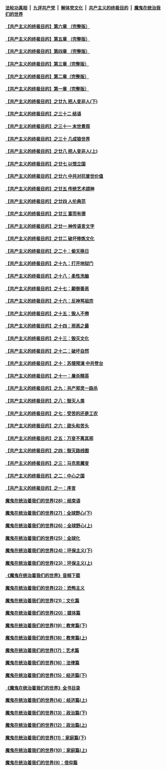 ####  [法轮功真相](../../../../basic/blob/master/README.md?t=11031052) &nbsp;|&nbsp; [九评共产党](../../../../9ping.md/blob/master/README.md?t=11031052) &nbsp;|&nbsp; [解体党文化](../../../../jtdwh.md/blob/master/README.md?t=11031052)  &nbsp;|&nbsp; [共产主义的终极目的](../../../../gczydzjmd.md/blob/master/README.md?t=11031052) &nbsp;|&nbsp; [魔鬼在统治我们的世界](../../../../mgztzwmdsj.md/blob/master/README.md?t=11031052) 

#### [【共产主义的终极目的】第六章 （完整版）](../pages/nsc422/n11428913.md?t=11031052) 

#### [【共产主义的终极目的】第五章 （完整版）](../pages/nsc422/n11428912.md?t=11031052) 

#### [【共产主义的终极目的】第四章 （完整版）](../pages/nsc422/n11428907.md?t=11031052) 

#### [【共产主义的终极目的】第三章（完整版）](../pages/nsc422/n11428848.md?t=11031052) 

#### [【共产主义的终极目的】第二章（完整版）](../pages/nsc422/n11428831.md?t=11031052) 

#### [【共产主义的终极目的】第一章（完整版）](../pages/nsc422/n11417651.md?t=11031052) 

#### [【共产主义的终极目的】之廿九 把人变非人(下)](../pages/nsc422/n11344140.md?t=11031052) 

#### [【共产主义的终极目的】之三十二 结语](../pages/nsc422/n11360535.md?t=11031052) 

#### [【共产主义的终极目的】之三十一 末世景观](../pages/nsc422/n11351129.md?t=11031052) 

#### [【共产主义的终极目的】之三十 几成狼世界](../pages/nsc422/n11348280.md?t=11031052) 

#### [【共产主义的终极目的】之廿八 把人变非人(上)](../pages/nsc422/n11340492.md?t=11031052) 

#### [【共产主义的终极目的】之廿七 以恨立国](../pages/nsc422/n11336944.md?t=11031052) 

#### [【共产主义的终极目的】之廿六 中共对抗普世价值](../pages/nsc422/n11324785.md?t=11031052) 

#### [【共产主义的终极目的】之廿五 传统艺术颂神](../pages/nsc422/n11296396.md?t=11031052) 

#### [【共产主义的终极目的】之廿四 人伦典范](../pages/nsc422/n11296397.md?t=11031052) 

#### [【共产主义的终极目的】之廿三 富而有德](../pages/nsc422/n11283598.md?t=11031052) 

#### [【共产主义的终极目的】之廿一 神传语言文字](../pages/nsc422/n11263265.md?t=11031052) 

#### [【共产主义的终极目的】之廿二 破坏修炼文化](../pages/nsc422/n11245728.md?t=11031052) 

#### [【共产主义的终极目的】之二十：偷天换日](../pages/nsc422/n11238846.md?t=11031052) 

#### [【共产主义的终极目的】之十九：打开地狱门](../pages/nsc422/n11206376.md?t=11031052) 

#### [【共产主义的终极目的】之十八：柔性洗脑](../pages/nsc422/n11199994.md?t=11031052) 

#### [【共产主义的终极目的】之十七：颠倒善恶](../pages/nsc422/n11179782.md?t=11031052) 

#### [【共产主义的终极目的】之十六：反神骂祖宗](../pages/nsc422/n11166798.md?t=11031052) 

#### [【共产主义的终极目的】之十五：毁人不倦](../pages/nsc422/n11166792.md?t=11031052) 

#### [【共产主义的终极目的】之十四：邪恶之最](../pages/nsc422/n11150249.md?t=11031052) 

#### [【共产主义的终极目的】之十三：毁灭文化](../pages/nsc422/n11135227.md?t=11031052) 

#### [【共产主义的终极目的】之十二：破坏自然](../pages/nsc422/n11135214.md?t=11031052) 

#### [【共产主义的终极目的】之十：苏俄预演 中共登台](../pages/nsc422/n11118424.md?t=11031052) 

#### [【共产主义的终极目的】之十一：屠杀精英](../pages/nsc422/n11118442.md?t=11031052) 

#### [【共产主义的终极目的】之九：共产邪灵一路杀](../pages/nsc422/n11114139.md?t=11031052) 

#### [【共产主义的终极目的】之八：毁灭人类](../pages/nsc422/n11108503.md?t=11031052) 

#### [【共产主义的终极目的】之七：受苦的还是工农](../pages/nsc422/n11101809.md?t=11031052) 

#### [【共产主义的终极目的】之六：甜头和苦头](../pages/nsc422/n11096971.md?t=11031052) 

#### [【共产主义的终极目的】之五：万变不离其邪](../pages/nsc422/n11091285.md?t=11031052) 

#### [【共产主义的终极目的】之四：毁灭路线图](../pages/nsc422/n11086284.md?t=11031052) 

#### [【共产主义的终极目的】之三：马克思魔变](../pages/nsc422/n11061941.md?t=11031052) 

#### [【共产主义的终极目的】之二：中心之国](../pages/nsc422/n11047728.md?t=11031052) 

#### [【共产主义的终极目的】之一：序言](../pages/nsc422/n11086077.md?t=11031052) 

#### [魔鬼在统治着我们的世界(28)：结束语](../pages/nsc422/n10936246.md?t=11031052) 

#### [魔鬼在统治着我们的世界(27)：全球野心(下)](../pages/nsc422/n10928319.md?t=11031052) 

#### [魔鬼在统治着我们的世界(26)：全球野心(上)](../pages/nsc422/n10900318.md?t=11031052) 

#### [魔鬼在统治着我们的世界(25)：全球化](../pages/nsc422/n10788205.md?t=11031052) 

#### [魔鬼在统治着我们的世界(24)：环保主义(下)](../pages/nsc422/n10695307.md?t=11031052) 

#### [魔鬼在统治着我们的世界(23)：环保主义(上)](../pages/nsc422/n10688613.md?t=11031052) 

#### [《魔鬼在统治着我们的世界》音频下载](../pages/nsc422/n10635553.md?t=11031052) 

#### [魔鬼在统治着我们的世界(22)：恐怖主义](../pages/nsc422/n10614727.md?t=11031052) 

#### [魔鬼在统治着我们的世界(21)：文化篇](../pages/nsc422/n10597706.md?t=11031052) 

#### [魔鬼在统治着我们的世界(20)：媒体篇](../pages/nsc422/n10586579.md?t=11031052) 

#### [魔鬼在统治着我们的世界(19)：教育篇(下)](../pages/nsc422/n10564808.md?t=11031052) 

#### [魔鬼在统治着我们的世界(18)：教育篇(上)](../pages/nsc422/n10526970.md?t=11031052) 

#### [魔鬼在统治着我们的世界(17)：艺术篇](../pages/nsc422/n10499093.md?t=11031052) 

#### [魔鬼在统治着我们的世界(16)：法律篇](../pages/nsc422/n10485969.md?t=11031052) 

#### [魔鬼在统治着我们的世界(15)：经济篇(下)](../pages/nsc422/n10469975.md?t=11031052) 

#### [《魔鬼在统治着我们的世界》全书目录](../pages/nsc422/n10464261.md?t=11031052) 

#### [魔鬼在统治着我们的世界(14)：经济篇(上)](../pages/nsc422/n10457370.md?t=11031052) 

#### [魔鬼在统治着我们的世界(13)：政治篇(下)](../pages/nsc422/n10448270.md?t=11031052) 

#### [魔鬼在统治着我们的世界(12)：政治篇(上)](../pages/nsc422/n10444576.md?t=11031052) 

#### [魔鬼在统治着我们的世界(11)：家庭篇(下)](../pages/nsc422/n10440961.md?t=11031052) 

#### [魔鬼在统治着我们的世界(10)：家庭篇(上)](../pages/nsc422/n10435448.md?t=11031052) 

#### [魔鬼在统治着我们的世界(9)：信仰篇](../pages/nsc422/n10432159.md?t=11031052) 


